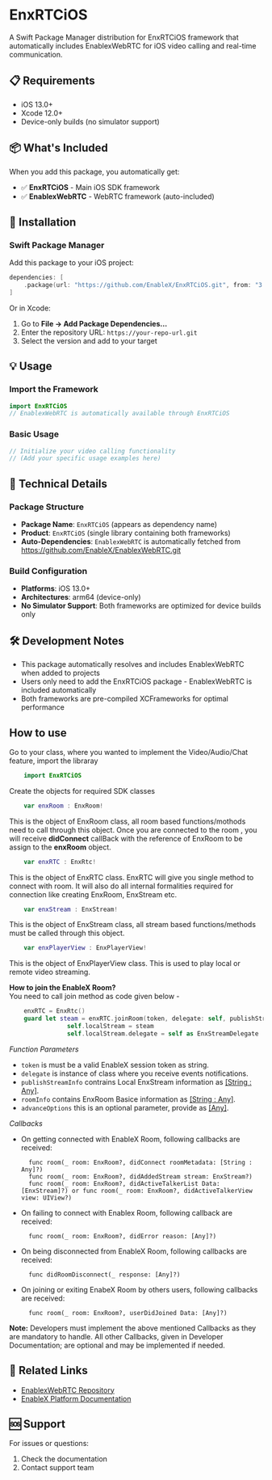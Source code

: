 # EnxRTCiOS

A Swift Package Manager distribution for EnxRTCiOS framework that automatically includes EnablexWebRTC for iOS video calling and real-time communication.

## 📋 Requirements

- iOS 13.0+
- Xcode 12.0+
- Device-only builds (no simulator support)

## 📦 What's Included

When you add this package, you automatically get:
- ✅ **EnxRTCiOS** - Main iOS SDK framework
- ✅ **EnablexWebRTC** - WebRTC framework (auto-included)

## 🚀 Installation

### Swift Package Manager

Add this package to your iOS project:

```swift
dependencies: [
    .package(url: "https://github.com/EnableX/EnxRTCiOS.git", from: "3.1.1")
]
```

Or in Xcode:
1. Go to **File → Add Package Dependencies...**
2. Enter the repository URL: `https://your-repo-url.git`
3. Select the version and add to your target

## 💡 Usage

### Import the Framework

```swift
import EnxRTCiOS
// EnablexWebRTC is automatically available through EnxRTCiOS
```

### Basic Usage

```swift
// Initialize your video calling functionality
// (Add your specific usage examples here)
```

## 🔧 Technical Details

### Package Structure
- **Package Name**: `EnxRTCiOS` (appears as dependency name)
- **Product**: `EnxRTCiOS` (single library containing both frameworks)
- **Auto-Dependencies**: `EnablexWebRTC` is automatically fetched from https://github.com/EnableX/EnablexWebRTC.git

### Build Configuration
- **Platforms**: iOS 13.0+
- **Architectures**: arm64 (device-only)
- **No Simulator Support**: Both frameworks are optimized for device builds only

## 🛠 Development Notes

- This package automatically resolves and includes EnablexWebRTC when added to projects
- Users only need to add the EnxRTCiOS package - EnablexWebRTC is included automatically
- Both frameworks are pre-compiled XCFrameworks for optimal performance

## How to use

Go to your class, where you wanted to implement the Video/Audio/Chat feature, import the libraray
```swift
    import EnxRTCiOS
```
Create the objects for required SDK classes

```swift
    var enxRoom : EnxRoom!
```
This is the object of EnxRoom class, all room based functions/mothods need to call through this object. Once you are connected to the room , you will receive **didConnect** callBack with the reference of EnxRoom to be assign to the **enxRoom** object.
```swift
    var enxRTC : EnxRtc!
```
This is the object of EnxRTC class. EnxRTC will give you single method to connect with room. It will also do all internal formalities required for connection like creating EnxRoom, EnxStream etc.

```swift
    var enxStream : EnxStream!
```
This is the object of EnxStream class, all stream based functions/methods must be called through this object.

```swift
    var enxPlayerView : EnxPlayerView!
```
This is the object of EnxPlayerView class. This is used to play local or remote video streaming.

**How to join the EnableX Room?**   
You need to call join method as code given below - 

```swift
    enxRTC = EnxRtc()
    guard let steam = enxRTC.joinRoom(token, delegate: self, publishStreamInfo: localStreamInfo, roomInfo: roomInfo , advanceOptions: nil) else{return}
                self.localStream = steam
                self.localStream.delegate = self as EnxStreamDelegate
```
*Function Parameters*

- `token` is must be a valid EnableX session token as string.
- `delegate` is instance of class where you receive events notifications.
- `publishStreamInfo` contrains Local EnxStream information as [[String : Any]](https://developer.enablex.io/docs/references/sdks/video-sdk/ios-sdk/stream-configuration/content/local-stream/).
- `roomInfo` contains EnxRoom Basice information as [[String : Any]](https://developer.enablex.io/docs/references/sdks/video-sdk/ios-sdk/room-connection/index/).
- `advanceOptions` this is an optional parameter, provide as [[Any]](https://developer.enablex.io/docs/references/sdks/video-sdk/ios-sdk/room-connection/index/).

*Callbacks* 

- On getting connected with EnableX Room, following callbacks are received:

        func room(_ room: EnxRoom?, didConnect roomMetadata: [String : Any]?)
        func room(_ room: EnxRoom?, didAddedStream stream: EnxStream?)
        func room(_ room: EnxRoom?, didActiveTalkerList Data: [EnxStream]?) or func room(_ room: EnxRoom?, didActiveTalkerView view: UIView?)

- On failing to connect with Enablex Room, following callback are received:

        func room(_ room: EnxRoom?, didError reason: [Any]?)

- On being disconnected from EnableX Room, following callbacks are received:

        func didRoomDisconnect(_ response: [Any]?)

- On joining or exiting EnabeX Room by others users, following callbacks are received:

        func room(_ room: EnxRoom?, userDidJoined Data: [Any]?)
    
**Note:** Developers must implement the above mentioned Callbacks as they are mandatory to handle. All other Callbacks, given in Developer Documentation; are optional and may be implemented if needed.


## 🔗 Related Links

- [EnablexWebRTC Repository](https://github.com/EnableX/EnablexWebRTC.git)
- [EnableX Platform Documentation](https://developer.enablex.io/docs/references/sdks/video-sdk/ios-sdk/index/)

## 🆘 Support

For issues or questions:
1. Check the documentation
2. Contact support team
